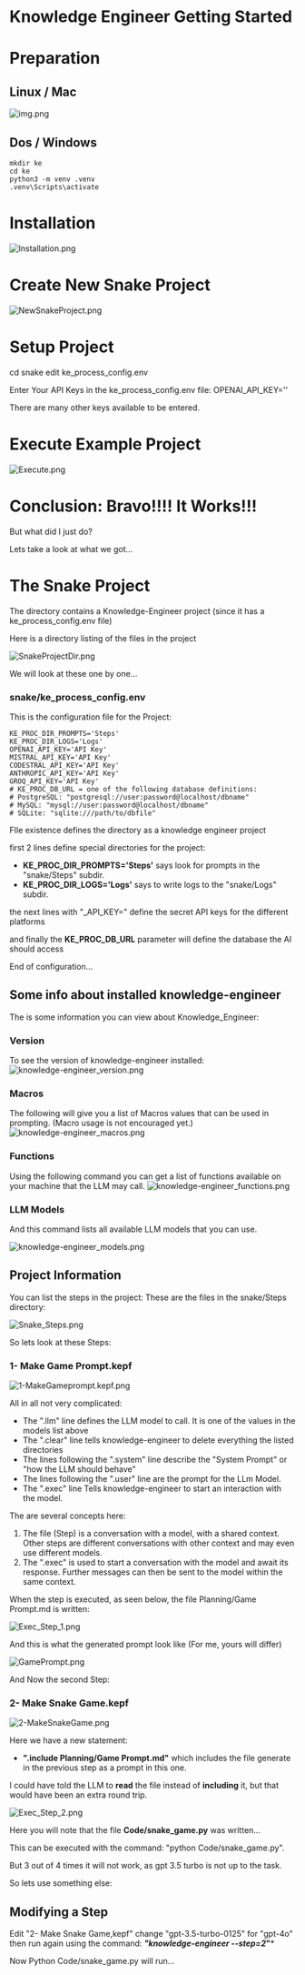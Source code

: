 # Knowledge Engineer Getting Started

# Preparation
## Linux / Mac
![img.png](Preparation.png)

## Dos / Windows

```
mkdir ke
cd ke
python3 -m venv .venv
.venv\Scripts\activate
```

# Installation
![Installation.png](Installation.png)

# Create New Snake Project
![NewSnakeProject.png](NewSnakeProject.png)

# Setup Project

cd snake
edit ke_process_config.env

Enter Your API Keys in the ke_process_config.env file: 
OPENAI_API_KEY='<Your Open API Key>'

There are many other keys available to be entered.

# Execute Example Project

![Execute.png](Execute.png)

# Conclusion: Bravo!!!!   It Works!!!

But what did I just do?

Lets take a look at what we got...

# The Snake Project
The directory contains a Knowledge-Engineer project
(since it has a ke_process_config.env file)

Here is a directory listing of the files in the project

![SnakeProjectDir.png](SnakeProjectDir.png)

We will look at these one by one...

### snake/ke_process_config.env

This is the configuration file for the Project:
```
KE_PROC_DIR_PROMPTS='Steps'
KE_PROC_DIR_LOGS='Logs'
OPENAI_API_KEY='API Key'
MISTRAL_API_KEY='API Key'
CODESTRAL_API_KEY='API Key'
ANTHROPIC_API_KEY='API Key'
GROQ_API_KEY='API Key'
# KE_PROC_DB_URL = one of the following database definitions:
# PostgreSQL: "postgresql://user:password@localhost/dbname"
# MySQL: "mysql://user:password@localhost/dbname"
# SQLite: "sqlite:///path/to/dbfile"
```

FIle existence defines the directory as a knowledge engineer project

first 2 lines define special directories for the project:
 - **KE_PROC_DIR_PROMPTS='Steps'** says look for prompts in the "snake/Steps" subdir.
 - **KE_PROC_DIR_LOGS='Logs'** says to write logs to the "snake/Logs" subdir.

the next lines with "_API_KEY="  define the secret API keys for the different platforms

and finally the **KE_PROC_DB_URL** parameter will define the database the AI should access

End of configuration...


## Some info about installed knowledge-engineer
The is some information you can view about Knowledge_Engineer:

### Version
To see the version of knowledge-engineer installed:
![knowledge-engineer_version.png](knowledge-engineer_version.png)

### Macros
The following will give you a list of Macros values that can be used in prompting.
(Macro usage is not encouraged yet.)
![knowledge-engineer_macros.png](knowledge-engineer_macros.png)

### Functions
Using the following command you can get a list of functions available on your machine that the LLM may call.
![knowledge-engineer_functions.png](knowledge-engineer_functions.png)


### LLM Models
And this command lists all available LLM models that you can use.

![knowledge-engineer_models.png](knowledge-engineer_models.png)


## Project Information
You can list the steps in the project:
These are the files in the snake/Steps directory:

![Snake_Steps.png](Snake_Steps.png)

So lets look at these Steps:
### 1- Make Game Prompt.kepf

![1-MakeGameprompt.kepf.png](1-MakeGameprompt.kepf.png)

All in all not very complicated:
- The ".llm" line defines the LLM model to call.  It is one of the values in the models list above
- The ".clear" line tells knowledge-engineer to delete everything the listed directories
- The lines following the ".system" line describe the "System Prompt" or "how the LLM should behave"
- The lines following the ".user" line are the prompt for the LLm Model.
- The ".exec" line Tells knowledge-engineer to start an interaction with the model.

The are several concepts here:
1. The file (Step) is a conversation with a model, with a shared context. Other steps are different conversations with other context and may even use different models.
2. The ".exec" is used to start a conversation with the model and await its response.  Further messages can then be sent to the model within the same context.

When the step is executed, as seen below, the file Planning/Game Prompt.md is written:

![Exec_Step_1.png](Exec_Step_1.png)

And this is what the generated prompt look like (For me, yours will differ)

![GamePrompt.png](GamePrompt.png)

And Now the second Step:

### 2- Make Snake Game.kepf

![2-MakeSnakeGame.png](2-MakeSnakeGame.png)

Here we have a new statement:
- **".include Planning/Game Prompt.md"** which includes the file generate in the previous step as a prompt in this one.
 
I could have told the LLM to **read** the file instead of **including** it, but that would have been an extra round trip.

![Exec_Step_2.png](Exec_Step_2.png)

Here you will note that the file **Code/snake_game.py** was written...

This can be executed with the command: "python Code/snake_game.py".

But 3 out of 4 times it will not work, as gpt 3.5 turbo is not up to the task.

So lets use something else:
## Modifying a Step
Edit "2- Make Snake Game,kepf"
change "gpt-3.5-turbo-0125" for "gpt-4o"
then run again using the command: ***"knowledge-engineer --step=2*"***

Now Python Code/snake_game.py will run...



